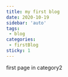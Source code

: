 ```yaml
---
title: my first blog
date: 2020-10-19
sidebar: 'auto'
tags:
 - blog
categories: 
 - firstBlog
sticky: 1
---
```


first page in category2